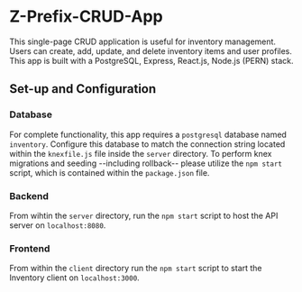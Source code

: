 # Z-Prefix-CRUD-App
This single-page CRUD application is useful for inventory management. Users can create, add, update, and delete inventory items and user profiles. This app is built with a PostgreSQL, Express, React.js, Node.js (PERN) stack.

## Set-up and Configuration
### Database
For complete functionality, this app requires a `postgresql` database named `inventory`. Configure this database to match the connection string located within the `knexfile.js` file inside the `server` directory. To perform knex migrations and seeding --including rollback-- please utilize the `npm start` script, which is contained within the `package.json` file.
### Backend
From wihtin the `server` directory, run the `npm start` script to host the API server on `localhost:8080`.
### Frontend
From within the `client` directory run the `npm start` script to start the Inventory client on `localhost:3000`.